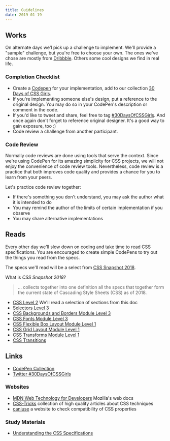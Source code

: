 ```yaml
---
title: Guidelines
date: 2019-01-19
---
```


## Works

On alternate days we'l pick up a challenge to implement.
We'll provide a "sample" challenge, but you're free to choose your own.
The ones we've chose are mostly from [Dribbble](https://dribbble.com/). Others some cool designs we find in real life.

### Completion Checklist

- Create a [Codepen](http://codepen.io) for your implementation, add to our collection [30 Days of CSS Girls](https://codepen.io/collection/XJJoBY/).
- If you're implementing someone else's design, put a reference to the original design. You may do so in your CodePen's description or comment in the code.
- If you'd like to tweet and share, feel free to tag [#30DaysOfCSSGirls](https://twitter.com/search?f=tweets&q=%2330DaysOfCSSGirls). And once again don't forget to reference original designer. It's a good way to gain exposure, too :)
- Code review a challenge from another participant.

### Code Review

Normally code reviews are done using tools that serve the context.
Since we're using CodePen for its amazing simplicity for CSS projects, we will not enjoy the convenience of code review tools.
Nevertheless, code review is a practice that both improves code quality and provides a chance for you to learn from your peers.

Let's practice code review together:

- If there's something you don't understand, you may ask the author what it is intended to do
- You may remind the author of the limits of certain implementation if you observe
- You may share alternative implementations

## Reads

Every other day we'll slow down on coding and take time to read CSS specifications.
You are encouraged to create simple CodePens to try out the things you read from the specs.

The specs we'll read will be a select from [CSS Snapshot 2018](https://www.w3.org/TR/css-2018/).

What is _CSS Snapshot 2018_?

> ... collects together into one definition all the specs that together form the current state of Cascading Style Sheets (CSS) as of 2018.

- [CSS Level 2](https://www.w3.org/TR/CSS2/) We'll read a selection of sections from this doc
- [Selectors Level 3](https://www.w3.org/TR/selectors-3/)
- [CSS Backgrounds and Borders Module Level 3](https://www.w3.org/TR/css-backgrounds-3/)
- [CSS Fonts Module Level 3](https://www.w3.org/TR/css-fonts-3/)
- [CSS Flexible Box Layout Module Level 1](https://www.w3.org/TR/css-flexbox-1/)
- [CSS Grid Layout Module Level 1](https://www.w3.org/TR/css-grid-1/)
- [CSS Transforms Module Level 1](https://www.w3.org/TR/css-transforms-1/)
- [CSS Transitions](https://www.w3.org/TR/css-transitions-1/)

## Links

- [CodePen Collection](https://codepen.io/collection/XJJoBY/)
- [Twitter #30DaysOfCSSGirls](https://twitter.com/search?f=tweets&q=%2330DaysOfCSSGirls)

### Websites

- [MDN Web Technology for Developers](https://developer.mozilla.org/en-US/docs/Web) Mozilla's web docs
- [CSS-Tricks](https://css-tricks.com) collection of high quality articles about CSS techniques
- [caniuse](http://caniuse.com) a website to check compatibility of CSS properties

### Study Materials

- [Understanding the CSS Specifications](https://www.w3.org/Style/CSS/read.en.html)
